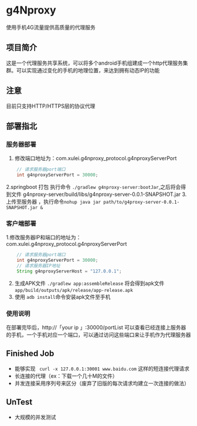# g4Nproxy
使用手机4G流量提供高质量的代理服务

## 项目简介
这是一个代理服务共享系统，可以将多个android手机组建成一个http代理服务集群。可以实现通过变化的手机的地理位置，来达到拥有动态IP的功能
## 注意
目前只支持HTTP/HTTPS层的协议代理

## 部署指北
### 服务器部署
1. 修改端口地址为：com.xulei.g4nproxy_protocol.g4nproxyServerPort
```Java
    // 请求服务器port端口
    int g4nproxyServerPort = 30000;
```
2.springboot 打包 执行命令 `./gradlew g4nproxy-server:bootJar`,之后将会得到文件 g4nproxy-server/build/libs/g4nproxy-server-0.0.1-SNAPSHOT.jar
3.上传至服务器 ，执行命令`nohup java jar path/to/g4proxy-server-0.0.1-SNAPSHOT.jar &`

### 客户端部署
1.修改服务器IP和端口的地址为：com.xulei.g4nproxy_protocol.g4nproxyServerPort
```Java
    // 请求服务器port端口
    int g4nproxyServerPort = 30000;
    // 请求服务器IP地址
    String g4nproxyServerHost = "127.0.0.1";
```

2. 生成APK文件 `./gradlew app:assembleRelease` 将会得到apk文件 `app/build/outputs/apk/release/app-release.apk`
3. 使用 `adb install`命令安装apk文件至手机

### 使用说明
在部署完毕后，http://「your ip 」:30000/portList 可以查看已经连接上服务器的手机，一个手机对应一个端口，可以通过访问这些端口来让手机作为代理服务器


## Finished Job

- 能够实现 ` curl -x 127.0.0.1:30001 www.baidu.com` 这样的短连接代理请求
- 长连接的代理（ex：下载一个几十M的文件）
- 并发连接采用序列号来区分（废弃了旧版的每次请求均建立一次连接的做法）

## UnTest

- 大规模的并发测试




